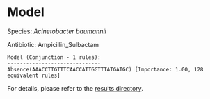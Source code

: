 
# Model

Species: *Acinetobacter baumannii*

Antibiotic: Ampicillin_Sulbactam

```
Model (Conjunction - 1 rules):
------------------------------
Absence(AAACCTTGTTTCAACCATTGGTTTATGATGC) [Importance: 1.00, 128 equivalent rules]

```

For details, please refer to the [results directory](../../../../../results/scm_b/acinetobacter%20baumannii/ampicillin_sulbactam/repeat_7/).

